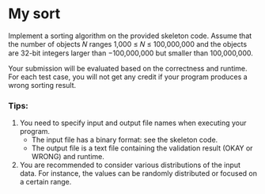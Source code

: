 # My sort

Implement a sorting algorithm on the provided skeleton code. Assume that the number of objects 𝑁 ranges 1,000 ≤ 𝑁 ≤ 100,000,000 and the objects are 32-bit integers larger than −100,000,000 but smaller than 100,000,000. <br>

Your submission will be evaluated based on the correctness and runtime. For each test case, you will not get any credit if your program produces a wrong sorting result. <br>

### Tips:
1) You need to specify input and output file names when executing your program.
    - The input file has a binary format: see the skeleton code.
    - The output file is a text file containing the validation result (OKAY or WRONG) and runtime.
2) You are recommended to consider various distributions of the input data. For instance, the values can be randomly distributed or focused on a certain range.
